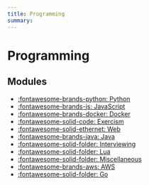 ```yaml
---
title: Programming
summary:
---
```


Programming
===

Modules
---

- [:fontawesome-brands-python: Python](python/index.md)
- [:fontawesome-brands-js: JavaScript](javascript/index.md)
- [:fontawesome-brands-docker: Docker](docker/index.md)
- [:fontawesome-solid-code: Exercism](exercism/index.md)
- [:fontawesome-solid-ethernet: Web](web/index.md)
- [:fontawesome-brands-java: Java](java/index.md)
- [:fontawesome-solid-folder: Interviewing](interviewing/index.md)
- [:fontawesome-solid-folder: Lua](lua/index.md)
- [:fontawesome-solid-folder: Miscellaneous](miscellaneous/index.md)
- [:fontawesome-brands-aws: AWS](aws/index.md)
- [:fontawesome-solid-folder: Go](go/index.md)
